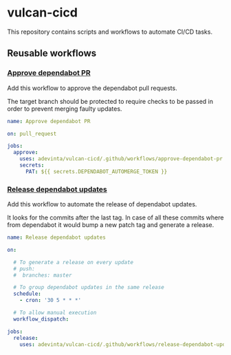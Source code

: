 # vulcan-cicd

This repository contains scripts and workflows to automate CI/CD tasks.

## Reusable workflows

### [Approve dependabot PR](.github/workflows/approve-dependabot-pr.yml)

Add this workflow to approve the dependabot pull requests.

The target branch should be protected to require checks to be passed in order to prevent
merging faulty updates.

```yaml
name: Approve dependabot PR

on: pull_request

jobs:
  approve:
    uses: adevinta/vulcan-cicd/.github/workflows/approve-dependabot-pr.yml@master
    secrets:
      PAT: ${{ secrets.DEPENDABOT_AUTOMERGE_TOKEN }}
```

### [Release dependabot updates](.github/workflows/release-dependabot-updates.yml)

Add this workflow to automate the release of dependabot updates.

It looks for the commits after the last tag.
In case of all these commits where from dependabot it would bump a new patch tag and generate a release.

```yaml
name: Release dependabot updates

on:

  # To generate a release on every update
  # push:
  #  branches: master

  # To group dependabot updates in the same release
  schedule:
    - cron: '30 5 * * *'

  # To allow manual execution
  workflow_dispatch:

jobs:
  release:
    uses: adevinta/vulcan-cicd/.github/workflows/release-dependabot-updates.yml@master
```
